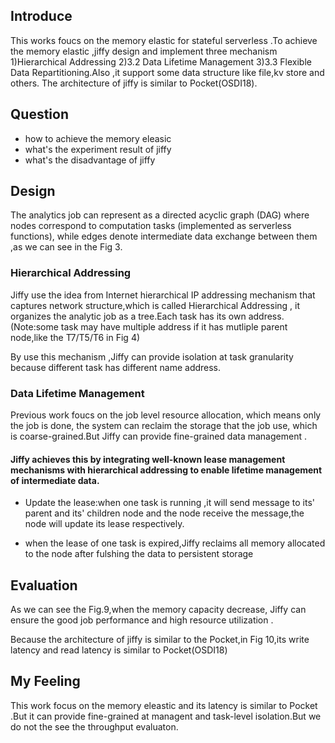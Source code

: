 ## Introduce

This works foucs on the memory elastic for stateful serverless .To achieve the memory elastic ,jiffy design and implement three mechanism 1)Hierarchical Addressing 2)3.2 Data Lifetime Management 3)3.3 Flexible Data Repartitioning.Also ,it support some data structure like file,kv store and others. The architecture of jiffy is similar to Pocket(OSDI18).

## Question
- how to achieve the memory eleasic
- what's the experiment result of jiffy
- what's the disadvantage of jiffy

## Design 

The analytics job can represent  as a directed acyclic graph (DAG) where nodes correspond to computation
tasks (implemented as serverless functions), while edges denote intermediate data exchange between them ,as we can see in the Fig 3.

### Hierarchical Addressing
Jiffy use the idea from Internet hierarchical IP addressing mechanism that captures network structure,which is called Hierarchical Addressing , it organizes the analytic job as a tree.Each task has its own address. (Note:some task may have multiple address if it has mutliple parent node,like the T7/T5/T6 in Fig 4)

By use this mechanism ,Jiffy can provide isolation at task granularity because different task has different name address.


### Data Lifetime Management

Previous work foucs on the job level resource allocation, which means only the  job is done, the system can reclaim the storage that the job use, which is coarse-grained.But Jiffy can provide fine-grained  data management .


#### Jiffy achieves this by integrating well-known lease management mechanisms  with hierarchical addressing to enable lifetime management of intermediate data. 
- Update the lease:when one task is running ,it will send message to its' parent and its' children node and the node receive the message,the node will update its lease respectively.


- when the lease of one task is expired,Jiffy reclaims all memory allocated to the node after fulshing the data to persistent storage


## Evaluation 
As we can  see the Fig.9,when the memory capacity decrease, Jiffy can ensure the  good job performance and high resource utilization .


Because the architecture of jiffy is similar to the Pocket,in Fig 10,its write latency and read latency is similar to Pocket(OSDI18)


## My Feeling 
This work focus on the memory eleastic and its latency is similar to Pocket .But it can provide fine-grained at  managent  and task-level isolation.But we do not the see the throughput evaluaton.




